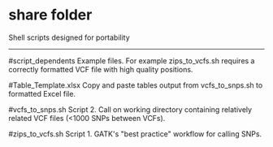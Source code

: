 # share folder
Shell scripts designed for portability

***

#script_dependents
Example files.  For example zips_to_vcfs.sh requires a correctly formatted VCF file with high quality positions.

#Table_Template.xlsx
Copy and paste tables output from vcfs_to_snps.sh to formatted Excel file.

#vcfs_to_snps.sh
Script 2.  Call on working directory containing relatively related VCF files (<1000 SNPs between VCFs).

#zips_to_vcfs.sh
Script 1. GATK's "best practice" workflow for calling SNPs.

